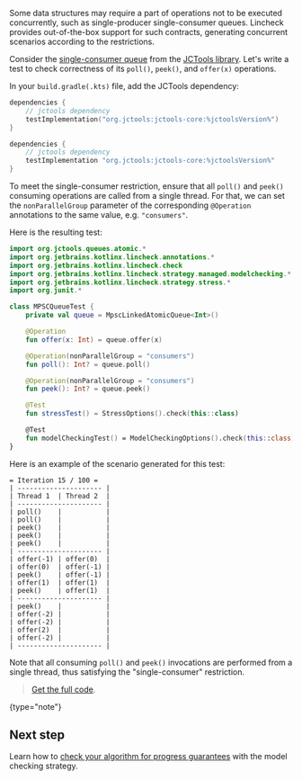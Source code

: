 [//]: # (title: 数据结构约束)

Some data structures may require a part of operations not to be executed concurrently, such as single-producer
single-consumer queues. Lincheck provides out-of-the-box support for such contracts, generating concurrent scenarios
according to the restrictions.

Consider the [single-consumer queue](https://github.com/JCTools/JCTools/blob/66e6cbc9b88e1440a597c803b7df9bd1d60219f6/jctools-core/src/main/java/org/jctools/queues/atomic/MpscLinkedAtomicQueue.java)
from the [JCTools library](https://github.com/JCTools/JCTools). Let's write a test to check correctness of its `poll()`,
`peek()`, and `offer(x)` operations.

In your `build.gradle(.kts)` file, add the JCTools dependency:

   <tabs group="build-script">
   <tab title="Kotlin" group-key="kotlin">

   ```kotlin
   dependencies {
       // jctools dependency
       testImplementation("org.jctools:jctools-core:%jctoolsVersion%")
   }
   ```

   </tab>
   <tab title="Groovy" group-key="groovy">

   ```groovy
   dependencies {
       // jctools dependency
       testImplementation "org.jctools:jctools-core:%jctoolsVersion%"
   }
   ```
   </tab>
   </tabs>

To meet the single-consumer restriction, ensure that all `poll()` and `peek()` consuming operations
are called from a single thread. For that, we can set the `nonParallelGroup` parameter of the 
corresponding `@Operation` annotations to the same value, e.g. `"consumers"`.

Here is the resulting test:

```kotlin
import org.jctools.queues.atomic.*
import org.jetbrains.kotlinx.lincheck.annotations.*
import org.jetbrains.kotlinx.lincheck.check
import org.jetbrains.kotlinx.lincheck.strategy.managed.modelchecking.*
import org.jetbrains.kotlinx.lincheck.strategy.stress.*
import org.junit.*

class MPSCQueueTest {
    private val queue = MpscLinkedAtomicQueue<Int>()

    @Operation
    fun offer(x: Int) = queue.offer(x)

    @Operation(nonParallelGroup = "consumers") 
    fun poll(): Int? = queue.poll()

    @Operation(nonParallelGroup = "consumers")
    fun peek(): Int? = queue.peek()

    @Test
    fun stressTest() = StressOptions().check(this::class)

    @Test
    fun modelCheckingTest() = ModelCheckingOptions().check(this::class)
}
```

Here is an example of the scenario generated for this test:

```text
= Iteration 15 / 100 =
| --------------------- |
| Thread 1  | Thread 2  |
| --------------------- |
| poll()    |           |
| poll()    |           |
| peek()    |           |
| peek()    |           |
| peek()    |           |
| --------------------- |
| offer(-1) | offer(0)  |
| offer(0)  | offer(-1) |
| peek()    | offer(-1) |
| offer(1)  | offer(1)  |
| peek()    | offer(1)  |
| --------------------- |
| peek()    |           |
| offer(-2) |           |
| offer(-2) |           |
| offer(2)  |           |
| offer(-2) |           |
| --------------------- |
```

Note that all consuming `poll()` and `peek()` invocations are performed from a single thread, thus satisfying the
"single-consumer" restriction.

> [Get the full code](https://github.com/Kotlin/kotlinx-lincheck/blob/guide/src/jvm/test/org/jetbrains/kotlinx/lincheck/test/guide/MPSCQueueTest.kt).
>
{type="note"}

## Next step

Learn how to [check your algorithm for progress guarantees](progress-guarantees.md) with the model checking strategy.